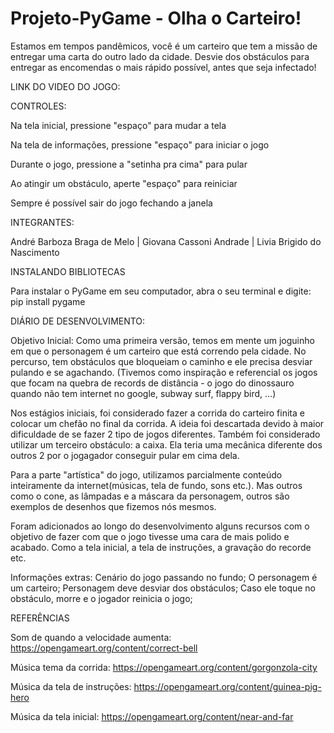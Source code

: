 # Projeto-PyGame - Olha o Carteiro!

Estamos em tempos pandêmicos, você é um carteiro que tem a missão de entregar uma carta do outro lado da cidade. Desvie dos obstáculos para entregar as encomendas o mais rápido possível, antes que seja infectado!

LINK DO VIDEO DO JOGO:

CONTROLES:

Na tela inicial, pressione "espaço" para mudar a tela

Na tela de informações, pressione "espaço" para iniciar o jogo

Durante o jogo, pressione a "setinha pra cima" para pular

Ao atingir um obstáculo, aperte "espaço" para reiniciar

Sempre é possível sair do jogo fechando a janela

INTEGRANTES:

André Barboza Braga de Melo | Giovana Cassoni Andrade  | Livia Brigido do Nascimento

INSTALANDO BIBLIOTECAS

Para instalar o PyGame em seu computador, abra o seu terminal e digite: 
pip install pygame

DIÁRIO DE DESENVOLVIMENTO:

Objetivo Inicial: Como uma primeira versão, temos em mente um joguinho em que o personagem é um carteiro que está correndo pela cidade. No percurso, tem obstáculos que bloqueiam o caminho e ele precisa desviar pulando e se agachando. (Tivemos como inspiração e referencial os jogos que focam na quebra de records de distância - o jogo do dinossauro quando não tem internet no google, subway surf, flappy bird, ...)

Nos estágios iniciais, foi considerado fazer a corrida do carteiro finita e colocar um chefão no final da corrida. A ideia foi descartada devido à maior dificuldade de se fazer 2 tipo de jogos diferentes. Também foi considerado utilizar um terceiro obstáculo: a caixa. Ela teria uma mecânica diferente dos outros 2 por o jogagador conseguir pular em cima dela.

Para a parte "artística" do jogo, utilizamos parcialmente conteúdo inteiramente da internet(músicas, tela de fundo, sons etc.). Mas outros como o cone, as lâmpadas e a máscara da personagem, outros são exemplos de desenhos que fizemos nós mesmos. 

Foram adicionados ao longo do desenvolvimento alguns recursos com o objetivo de fazer com que o jogo tivesse uma cara de mais polido e acabado. Como a tela inicial, a tela de instruções, a gravação do recorde etc.


Informações extras:
Cenário do jogo passando no fundo;
O personagem é um carteiro;
Personagem deve desviar dos obstáculos;
Caso ele toque no obstáculo, morre e o jogador reinicia o jogo;


REFERÊNCIAS

Som de quando a velocidade aumenta:
https://opengameart.org/content/correct-bell

Música tema da corrida:
https://opengameart.org/content/gorgonzola-city

Música da tela de instruções:
https://opengameart.org/content/guinea-pig-hero

Música da tela inicial:
https://opengameart.org/content/near-and-far


